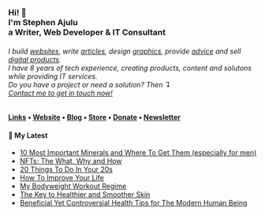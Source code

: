   <!-- Hi there! Feel free to make this your own but don't use my data. Attributions are welcomed --> 
<h3>Hi! 👋<br>I'm Stephen Ajulu<br>a Writer, Web Developer & IT Consultant</h3>
<h6>I build <a href="https://stephenajulu.com/portfolio">websites</a>, write <a href="https://stephenajulu.com/blog">articles</a>, design <a href="https://stephenajulu.com/portfolio">graphics</a>, provide <a href="https://stephenajulu.com/book-a-consultation">advice</a> and sell <a href="https://stephenajulu.com/store">digital products</a>.<br>I have 8 years of tech experience, creating products, content and solutons while providing IT services.<br>Do you have a project or need a solution? Then ↴<br><a href="https://stephenajulu.com/contact">Contact me to get in touch now!</a></h6>

<h4> <a href="https://stephenajulu.com/links">Links</a> • <a href="https://stephenajulu.com">Website</a> • <a href="https://stephenajulu.com/blog">Blog</a> • <a href="https://stephenajulu.com/store">Store</a> • <a href="https://www.paypal.com/donate/?hosted_button_id=SLNMRAJ59LRC8">Donate</a> • <a href="https://stephenajulu.substack.com">Newsletter</a></h4>

<h4>📕 My Latest</h4>

<!-- BLOG-POST-LIST:START -->
- [10 Most Important Minerals and Where To Get Them &lpar;especially for men&rpar;](https://stephenajulu.com/blog/10-most-important-minerals-and-where-to-get-them-especially-for-men/)
- [NFTs: The What, Why and How](https://stephenajulu.com/blog/nfts-the-whats-whys-and-hows/)
- [20 Things To Do In Your 20s](https://stephenajulu.com/blog/20-things-to-do-in-your-20s/)
- [How To Improve Your Life](https://stephenajulu.com/blog/how-to-improve-your-life/)
- [My Bodyweight Workout Regime](https://stephenajulu.com/blog/my-bodyweight-workout-regime/)
- [The Key to Healthier and Smoother Skin](https://stephenajulu.com/blog/the-key-to-healthier-and-smoother-skin/)
- [Beneficial Yet Controversial Health Tips for The Modern Human Being](https://stephenajulu.com/blog/beneficial-yet-controversial-health-tips-for-the-modern-human-being/)
<!-- BLOG-POST-LIST:END -->

